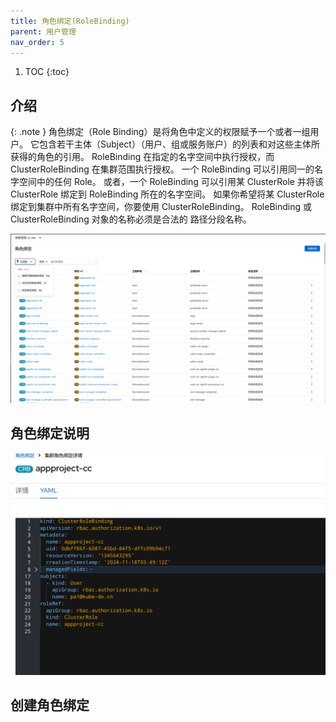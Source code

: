```yaml
---
title: 角色绑定(RoleBinding)
parent: 用户管理
nav_order: 5
---
```


1. TOC
{:toc}

## 介绍

{: .note }
角色绑定（Role Binding）是将角色中定义的权限赋予一个或者一组用户。 它包含若干主体（Subject）（用户、组或服务账户）的列表和对这些主体所获得的角色的引用。 RoleBinding 在指定的名字空间中执行授权，而 ClusterRoleBinding 在集群范围执行授权。
一个 RoleBinding 可以引用同一的名字空间中的任何 Role。 或者，一个 RoleBinding 可以引用某 ClusterRole 并将该 ClusterRole 绑定到 RoleBinding 所在的名字空间。
如果你希望将某 ClusterRole 绑定到集群中所有名字空间，你要使用 ClusterRoleBinding。 RoleBinding 或 ClusterRoleBinding 对象的名称必须是合法的 路径分段名称。

![](imgs/rolebindings.png)

## 角色绑定说明

![](imgs/rolebinding.png)

## 创建角色绑定

